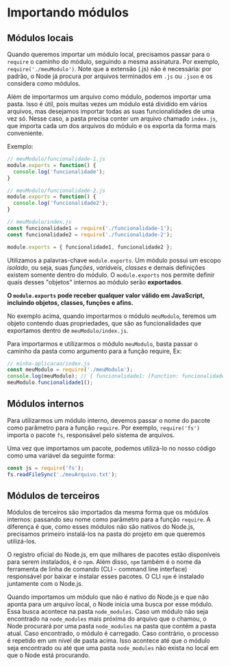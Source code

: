 # Importando módulos

## Módulos locais
Quando queremos importar um módulo local, precisamos passar para o `require` o caminho do módulo, seguindo a mesma assinatura. Por exemplo, `require('./meuModulo')`. Note que a extensão (.js) não é necessária: por padrão, o Node já procura por arquivos terminados em `.js` ou `.json` e os considera como módulos.

Além de importarmos um arquivo como módulo, podemos importar uma pasta. Isso é útil, pois muitas vezes um módulo está dividido em vários arquivos, mas desejamos importar todas as suas funcionalidades de uma vez só. Nesse caso, a pasta precisa conter um arquivo chamado `index.js`, que importa cada um dos arquivos do módulo e os exporta da forma mais conveniente.

Exemplo:
```js
// meuModulo/funcionalidade-1.js
module.exports = function() {
  console.log('funcionalidade');
}
```

```js
// meuModulo/funcionalidade-2.js
module.exports = function() {
  console.log('funcionalidade2');
}
```

```js
// meuModulo/index.js
const funcionalidade1 = require('./funcionalidade-1');
const funcionalidade2 = require('./funcionalidade-2');

module.exports = { funcionalidade1, funcionalidade2 };
```

Utilizamos a palavras-chave `module.exports`. Um módulo possui um escopo *isolado*, ou seja, suas *funções*, *variáveis*, *classes* e demais definições existem somente dentro do módulo. O `module.exports` nos permite definir quais desses "objetos" internos ao módulo serão **exportados**.

**O `module.exports` pode receber qualquer valor válido em JavaScript, incluindo objetos, classes, funções e afins.**

No exemplo acima, quando importarmos o módulo `meuModulo`, teremos um objeto contendo duas propriedades, que são as funcionalidades que exportamos dentro de `meuModulo/index.js`.

Para importarmos e utilizarmos o módulo `meuModulo`, basta passar o caminho da pasta como argumento para a função require, Ex:
```js
// minha-aplicacao/index.js
const meuModulo = require('./meuModulo');
console.log(meuModulo); // { funcionalidade1: [Function: funcionalidade1], funcionalidade2: [Function: funcionalidade2] }
meuModulo.funcionalidade1();
```


## Módulos internos
Para utilizarmos um módulo interno, devemos passar o nome do pacote como parâmetro para a função `require`. Por exemplo, `require('fs')` importa o pacote `fs`, responsável pelo sistema de arquivos.

Uma vez que importamos um pacote, podemos utilizá-lo no nosso código como uma variável da seguinte forma:
```js
const js = require('fs');
fs.readFileSync('./meuArquivo.txt');
```


## Módulos de terceiros
Módulos de terceiros são importados da mesma forma que os módulos internos: passando seu nome como parâmetro para a função `require`. A diferença é que, como esses módulos não são nativos do Node.js, precisamos primeiro instalá-los na pasta do projeto em que queremos utilizá-los.

O registro oficial do Node.js, em que milhares de pacotes estão disponíveis para serem instalados, é o `npm`. Além disso, `npm` também é o nome da ferramenta de linha de comando (CLI - command line interface) responsável por baixar e instalar esses pacotes. O CLI `npm` é instalado juntamente com o Node.js.

Quando importamos um módulo que não é nativo do Node.js e que não aponta para um arquivo local, o Node inicia uma busca por esse módulo. Essa busca acontece na pasta `node_modules`. Caso um módulo não seja encontrado na `node_modules` mais próxima do arquivo que o chamou, o Node procurará por uma pasta `node_modules` na pasta que contém a pasta atual. Caso encontrado, o módulo é carregado. Caso contrário, o processo é repetido em um nível de pasta acima. Isso acontece até que o módulo seja encontrado ou até que uma pasta `node_modules` não exista no local em que o Node está procurando.
